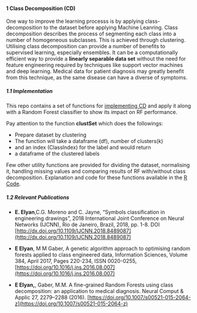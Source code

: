 #### 1 Class Decomposition (CD)


One way to improve the learning processs is by applying class-decomposition to the dataset before applying Machine Leanring. Class decomposition describes the process of segmenting each class into a number of homogeneous subclasses. This is achieved through clustering. Utilising class decomposition can provide a number of benefits to supervised learning, especially ensembles. It can be a computationally efficient way to provide a **linearly separable data set** without the need for feature engineering required by techniques like support vector machines and deep learning. Medical data for patient diagnosis may greatly benefit from this technique, as the same disease can have a diverse of symptoms. 


##### 1.1 Implementation 
This repo contains a set of functions  for [implementing CD](Rcode/classDecomp.ipynb) and apply it along with a Random Forest classifier to show its impact on RF performance. 

Pay attention to the function **clustSet** which does the followings: 

* Prepare  dataset by clustering 
* The function will take a dataframe (df), number of clusters(k)
* and an index (ClassIndex) for the label and would return 
* a dataframe of the clustered labels

Few other utility functions are provided for dividing the dataset, normalising it, handling missing values and comparing results of RF with/without class decomposition. Explanation and code for these functions available in the [R Code]((Rcode/classDecomp.ipynb)).


##### 1.2 Relevant Publications

* **E. Elyan**,C.G. Moreno and C. Jayne, “Symbols classification in engineering drawings”, 2018 International Joint Conference on Neural Networks (IJCNN), Rio de Janeiro, Brazil, 2018, pp. 1-8. DOI [http://dx.doi.org/10.1109/IJCNN.2018.8489087](http://dx.doi.org/10.1109/IJCNN.2018.8489087)

* **E Elyan**, M M Gaber, A genetic algorithm approach to optimising random forests applied to class engineered data, Information Sciences, Volume 384, April 2017, Pages 220-234, ISSN 0020-0255, [https://doi.org/10.1016/j.ins.2016.08.007](https://doi.org/10.1016/j.ins.2016.08.007)

* **E Elyan,**, Gaber, M.M. A fine-grained Random Forests using class decomposition: an application to medical diagnosis. Neural Comput & Applic 27, 2279–2288 (2016). [https://doi.org/10.1007/s00521-015-2064-z](https://doi.org/10.1007/s00521-015-2064-z)
